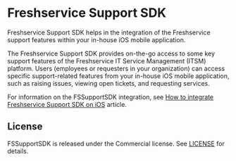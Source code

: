 # Freshservice Support SDK

Freshservice Support SDK helps in the integration of the Freshservice support features within your in-house iOS mobile application.

The Freshservice Support SDK provides on-the-go access to some key support features of the Freshservice IT Service Management (ITSM) platform. Users (employees or requesters in your organization) can access specific support-related features from your in-house iOS mobile application, such as raising issues, viewing open tickets, and requesting services.

For information on the FSSupportSDK integration, see [How to integrate Freshservice Support SDK on iOS](https://support.freshservice.com/en/support/solutions/articles/50000010280) article.

## License
FSSupportSDK is released under the Commercial license. See [LICENSE](https://github.com/freshworks/freshservice-support-sdk-ios/blob/main/LICENSE) for details.

